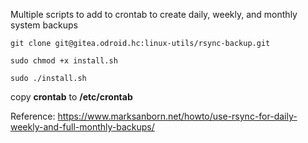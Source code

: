 Multiple scripts to add to crontab to create daily, weekly, and monthly system backups

```
git clone git@gitea.odroid.hc:linux-utils/rsync-backup.git

sudo chmod +x install.sh

sudo ./install.sh
```

copy **crontab** to **/etc/crontab**


Reference: https://www.marksanborn.net/howto/use-rsync-for-daily-weekly-and-full-monthly-backups/

